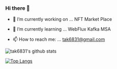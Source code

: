 ### Hi there 👋

- 🔭 I’m currently working on ...
NFT Market Place

- 🌱 I’m currently learning ...
WebFlux
Kafka
MSA

- 📫 How to reach me: ...
tak6831@gmail.com


![tak6831's github stats](https://github-readme-stats.vercel.app/api?username=tak6831&theme=dracula&show_icons=true&hide=stars)


[![Top Langs](https://github-readme-stats.vercel.app/api/top-langs/?username=tak6831&layout=compact)](https://github.com/anuraghazra/github-readme-stats)  

<!--
**tak6831/tak6831** is a ✨ _special_ ✨ repository because its `README.md` (this file) appears on your GitHub profile.

Here are some ideas to get you started:

- 🔭 I’m currently working on ...
- 🌱 I’m currently learning ...
- 👯 I’m looking to collaborate on ...
- 🤔 I’m looking for help with ...
- 💬 Ask me about ...
- 📫 How to reach me: ...
- 😄 Pronouns: ...
- ⚡ Fun fact: ...
-->
